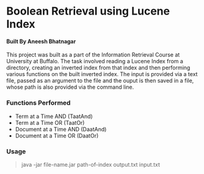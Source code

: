 # Boolean Retrieval using Lucene Index 
#### Built By Aneesh Bhatnagar

This project was built as a part of the Information Retrieval Course at University at Buffalo. 
The task involved reading a Lucene Index from a directory, creating an inverted index from that index and then performing various functions on the built inverted index. 
The input is provided via a text file, passed as an argument to the file and the ouput is then saved in a file, whose path is also provided via the command line.

### Functions Performed
* Term at a Time AND (TaatAnd)
* Term at a Time OR (TaatOr)
* Document at a Time AND (DaatAnd)
* Document at a Time OR (DaatOr)


### Usage
> java -jar file-name.jar path-of-index output.txt input.txt
